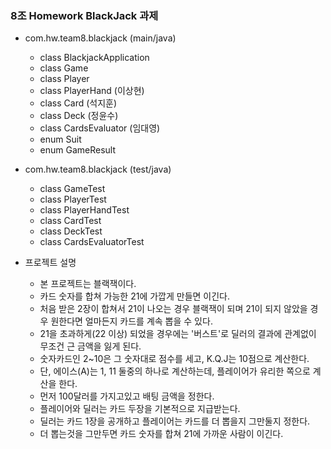 ### 8조 Homework BlackJack 과제
* com.hw.team8.blackjack (main/java)
    * class BlackjackApplication
    * class Game
    * class Player
    * class PlayerHand      (이상현)
    * class Card            (석지훈)
    * class Deck            (정윤수)
    * class CardsEvaluator  (임대영)
    * enum  Suit
    * enum  GameResult

* com.hw.team8.blackjack (test/java)
    * class GameTest
    * class PlayerTest
    * class PlayerHandTest
    * class CardTest
    * class DeckTest
    * class CardsEvaluatorTest

* 프로젝트 설명
    * 본 프로젝트는 블랙잭이다. 
    * 카드 숫자를 합쳐 가능한 21에 가깝게 만들면 이긴다.
    * 처음 받은 2장이 합쳐서 21이 나오는 경우 블랙잭이 되며 21이 되지 않았을 경우 원한다면 얼마든지 카드를 계속 뽑을 수 있다.
    * 21을 초과하게(22 이상) 되었을 경우에는 '버스트'로 딜러의 결과에 관계없이 무조건 근 금액을 잃게 된다.
    * 숫자카드인 2~10은 그 숫자대로 점수를 세고, K.Q.J는 10점으로 계산한다.
    * 단, 에이스(A)는 1, 11 둘중의 하나로 계산하는데, 플레이어가 유리한 쪽으로 계산을 한다.
    * 먼저 100달러를 가지고있고 배팅 금액을 정한다.
    * 플레이어와 딜러는 카드 두장을 기본적으로 지급받는다.
    * 딜러는 카드 1장을 공개하고 플레이어는 카드를 더 뽑을지 그만둘지 정한다.
    * 더 뽑는것을 그만두면 카드 숫자를 합쳐 21에 가까운 사람이 이긴다.
    
  